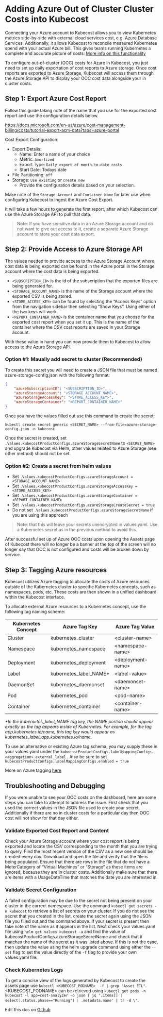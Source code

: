 Adding Azure Out of Cluster Cluster Costs into Kubecost
============================================================

Connecting your Azure account to Kubecost allows you to view Kubernetes metrics side-by-side with external cloud services cost, e.g. Azure Database Services. Additionally, it allows Kubecost to reconcile measured Kubernetes spend with your actual Azure bill. This gives teams running Kubernetes a complete and accurate picture of costs. [More info on this functionality](http://blog.kubecost.com/blog/complete-picture-when-monitoring-kubernetes-costs/)

To configure out-of-cluster (OOC) costs for Azure in Kubecost, you just need to set up daily exportation of cost reports to Azure storage. Once cost reports are exported to Azure Storage, Kubecost will access them through the Azure Storage API to display your OOC cost data alongside your in cluster costs.

## Step 1: Export Azure Cost Report

Follow this guide taking note of the name that you use for the exported cost report and use the configuration details below.

https://docs.microsoft.com/en-us/azure/cost-management-billing/costs/tutorial-export-acm-data?tabs=azure-portal

Cost Export Configuration:

* Export Details:
  * Name: Enter a name of your choice
  * Metric: `Amortized`
  * Export Type: `Daily export of month-to-date costs`
  * Start Date: Todays date
* File Partitioning: `off`
* Storage: `Use existing` or `create new`
  * Provide the configuration details based on your selection.

Make note of the `Storage Account` and `Container Name` for later use when configuring Kubecost to ingest the Azure Cost Export.

It will take a few hours to generate the first report, after which Kubecost can use the Azure Storage API to pull that data.

>Note: If you have sensitive data in an Azure Storage account and do not want to give out access to it, create a separate Azure Storage account to store your cost data export.

## Step 2: Provide Access to Azure Storage API

The values needed to provide access to the Azure Storage Account where cost data is being exported can be found in the Azure portal in the Storage account where the cost data is being exported. 
* `<SUBSCRIPTION_ID>` is the id of the subscription that the exported files are being generated for.
* `<STORAGE_ACCOUNT_NAME>` is the name of the Storage account where the exported CSV is being stored.
* `<STORE_ACCESS_KEY>` can be found by selecting the “Access Keys” option from the navigation sidebar  then selecting “Show Keys”. Using either of the two keys will work. 
* `<REPORT_CONTAINER_NAME>` is the container name that you choose for the exported cost report when you set it up. This is the name of the container where the CSV cost reports are saved in your Storage account.

With these value in hand you can now provide them to Kubecost to allow access to the Azure Storage API.

### Option #1: Maually add secret to cluster (Recommended)
To create this secret you will need to create a JSON file that must be named azure-storage-config.json
with the following format:

``` json
{
	"azureSubscriptionID": "<SUBSCRIPTION_ID>",
	"azureStorageAccount": "<STORAGE_ACCOUNT_NAME>",
	"azureStorageAccessKey": "<STORE_ACCESS_KEY>",
	"azureStorageContainer": "<REPORT_CONTAINER_NAME>"
}
```

Once you have the values filled out use this command to create the secret:

`kubectl create secret generic <SECRET_NAME> --from-file=azure-storage-config.json -n kubecost`

Once the secret is created, set `.Values.kubecostProductConfigs.azureStorageSecretName` to
`<SECRET_NAME>` and upgrade Kubecost via Helm, other values related to Azure Storage (see other method) should not be set.

### Option #2: Create a secret from helm values

* Set `.Values.kubecostProductConfigs.azureStorageAccount = <STORAGE_ACCOUNT_NAME>`
* Set `.Values.kubecostProductConfigs.azureStorageAccessKey = <STORE_ACCESS_KEY>`
* Set `.Values.kubecostProductConfigs.azureStorageContainer = <REPORT_CONTAINER_NAME>`
* Set `.Values.kubecostProductConfigs.azureStorageCreateSecret = true`
* Do not set `.Values.kubecostProductConfigs.azureStorageSecretName` if you are using this approach

> Note: that this will leave your secrets unencrypted in values.yaml. Use a Kubernetes secret as in the previous method to avoid this.

After successful set up of Azure OOC costs upon opening the Assets page of Kubecost there will no longer be a banner at the top of the screen will no longer say that OOC is not configured and costs will be broken down by service.

## Step 3: Tagging Azure resources

Kubecost utilizes Azure tagging to allocate the costs of Azure resources outside of the Kubernetes cluster to specific Kubernetes concepts, such as namespaces, pods, etc. These costs are then shown in a unified dashboard within the Kubecost interface.

To allocate external Azure resources to a Kubernetes concept, use the following tag naming scheme:

| Kubernetes Concept 	| Azure Tag Key       	| Azure Tag Value 	|
|--------------------	|---------------------	|---------------	|
| Cluster           	| kubernetes_cluster	| &lt;cluster-name>	|
| Namespace          	| kubernetes_namespace	| &lt;namespace-name> |
| Deployment         	| kubernetes_deployment	| &lt;deployment-name>|
| Label              	| kubernetes_label_NAME*| &lt;label-value>    |
| DaemonSet          	| kubernetes_daemonset	| &lt;daemonset-name> |
| Pod                	| kubernetes_pod	      | &lt;pod-name>     |
| Container          	| kubernetes_container	| &lt;container-name> |


 
*\*In the kubernetes_label_NAME tag key, the NAME portion should appear exactly as the tag appears inside of Kubernetes. For example, for the tag app.kubernetes.io/name, this tag key would appear as kubernetes_label_app.kubernetes.io/name.*

To use an alternative or existing Azure tag schema, you may supply these in your values.yaml under the `kubecostProductConfigs.labelMappingConfigs.<aggregation>_external_label` . Also be sure to set `kubecostProductConfigs.labelMappingConfigs.enabled = true`

More on Azure tagging [here](https://docs.microsoft.com/en-us/azure/virtual-machines/tag-portal)

## Troubleshooting and Debugging

If you were unable to see your OOC costs on the dashboard, here are some steps you can take to attempt to address the issue. First check that you used the correct values in the JSON file used to create your secret. Additionally if there are no in cluster costs for a particular day then OOC cost will not show for that day either.

### Validate Exported Cost Report and Content

Check your Azure Storage account where your cost report is being exported and locate the CSV corresponding to the month that you are trying to query. Find the most recent version of the CSV as a new one should be created every day. Download and open the file and verify that the file is being populated. Ensure that there are rows in the file that do not have a MeterCategory of “Virtual Machines” or “Storage” as these items are ignored, because they are in cluster costs. Additionally make sure that there are items with a UsageDateTime that matches the date you are interested in.

### Validate Secret Configuration

A failed configuration may be due to the secret not being present on your cluster in the correct namespace. Use the command `kubectl get secrets -n kubecost` to retrieve a list of secrets on your cluster. If you do not see the secret that you created in the list, create the secret again using the JSON file you filled out and the command above. If your secret is present then take note of the name as it appears in the list. Next check your values.yaml file using `helm get values kubecost -a` and find the value of kubecostProductConfigs.azureStorageSecretName and check that it matches the name of the secret as it was listed above. If this is not the case, then update the value using the helm upgrade command using either the `--set` flag to set the value directly of the `-f` flag to provide your own values.yaml file.

### Check Kubernetes Logs

To get a concise view of the logs generated by Kubecost to create the assets page use `kubectl <KUBECOST_PODNAME>  -f | grep "Asset ETL"`.
 <KUBECOST_PODNAME> can be retrieved using `kubectl get pods -n kubecost -l app=cost-analyzer -o json | jq '.items[] | select(.status.phase=="Running") | .metadata.name' | tr -d \"`.

 Edit this doc on [Github](https://github.com/kubecost/docs/blob/main/azure-out-of-cluster.md)

<!--- {"article":"4407595936023","section":"4402815682455","permissiongroup":"1500001277122"} --->